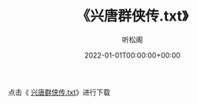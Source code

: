 ﻿---
title:  《兴唐群侠传.txt》
date:   2022-01-01T00:00:00+00:00
author: 听松阁
layout: post
permalink: /兴唐群侠传/
categories: 小说
tags: [小说]
---

点击《 [兴唐群侠传.txt](http://img.660000.xyz/bookstukust/book/bntxt/10/兴唐群侠传.txt)》进行下载